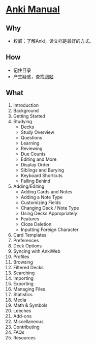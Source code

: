 # [Anki Manual](https://docs.ankiweb.net/#/)

## Why

* 权威：了解Anki，读文档是最好的方式。

## How

* 记住目录
* 产生疑惑，查找[网站](https://docs.ankiweb.net/)

## What

1. Introduction
1. Background
1. Getting Started
1. Studying
	* Decks
	* Study Overview
	* Questions
	* Learning
	* Reviewing
	* Due Counts
	* Editing and More
	* Display Order
	* Siblings and Burying
	* Keyboard Shortcuts
	* Falling Behind
1. Adding/Editing
	* Adding Cards and Notes
	* Adding a Note Type
	* Customizing Fields
	* Changing Deck / Note Type
	* Using Decks Appropriately
	* Features
	* Cloze Deletion
	* Inputting Foreign Character 
1. Card Templates
1. Preferences
1. Deck Options
1. Syncing with AnkiWeb
1. Profiles
1. Browsing
1. Filtered Decks
1. Searching
1. Importing
1. Exporting
1. Managing Files
1. Statistics
1. Media
1. Math & Symbols
1. Leeches
1. Add-ons
1. Miscellaneous
1. Contributing
1. FAQs
1. Resources


